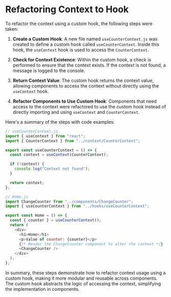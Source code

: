 # Refactoring Context to Hook

To refactor the context using a custom hook, the following steps were taken:

1. **Create a Custom Hook**:
   A new file named `useCounterContext.js` was created to define a custom hook called `useCounterContext`. Inside this hook, the `useContext` hook is used to access the `CounterContext`.

2. **Check for Context Existence**:
   Within the custom hook, a check is performed to ensure that the context exists. If the context is not found, a message is logged to the console.

3. **Return Context Value**:
   The custom hook returns the context value, allowing components to access the context without directly using the `useContext` hook.

4. **Refactor Components to Use Custom Hook**:
   Components that need access to the context were refactored to use the custom hook instead of directly importing and using `useContext` and `CounterContext`.

Here's a summary of the steps with code examples:

```javascript
// useCounterContext.js
import { useContext } from "react";
import { CounterContext } from "../context/CounterContext";

export const useCounterContext = () => {
  const context = useContext(CounterContext);

  if (!context) {
    console.log("Context not found");
  }

  return context;
};
```

```javascript
// Home.js
import ChangeCounter from "../components/ChangeCounter";
import { useCounterContext } from "../hooks/useCounterContext";

export const Home = () => {
  const { counter } = useCounterContext();
  return (
    <div>
      <h1>Home</h1>
      <p>Value of counter: {counter}</p>
      {/* Render the ChangeCounter component to alter the context */}
      <ChangeCounter />
    </div>
  );
};
```

In summary, these steps demonstrate how to refactor context usage using a custom hook, making it more modular and reusable across components. The custom hook abstracts the logic of accessing the context, simplifying the implementation in components.